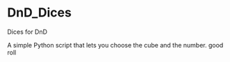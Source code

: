 # DnD_Dices
Dices for DnD 


A simple Python script that lets you choose the cube and the number. good roll
